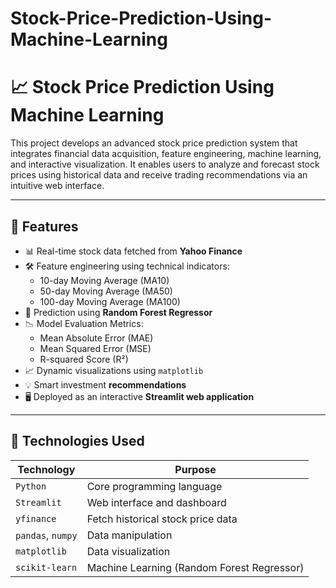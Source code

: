 # Stock-Price-Prediction-Using-Machine-Learning

# 📈 Stock Price Prediction Using Machine Learning

This project develops an advanced stock price prediction system that integrates financial data acquisition, feature engineering, machine learning, and interactive visualization. It enables users to analyze and forecast stock prices using historical data and receive trading recommendations via an intuitive web interface.

---

## 🚀 Features

- 📊 Real-time stock data fetched from **Yahoo Finance**
- 🛠️ Feature engineering using technical indicators:
  - 10-day Moving Average (MA10)
  - 50-day Moving Average (MA50)
  - 100-day Moving Average (MA100)
- 🤖 Prediction using **Random Forest Regressor**
- 📉 Model Evaluation Metrics:
  - Mean Absolute Error (MAE)
  - Mean Squared Error (MSE)
  - R-squared Score (R²)
- 📈 Dynamic visualizations using `matplotlib`
- 💡 Smart investment **recommendations**
- 🖥️ Deployed as an interactive **Streamlit web application**

---

## 🧠 Technologies Used

| Technology | Purpose |
|------------|---------|
| `Python`   | Core programming language |
| `Streamlit` | Web interface and dashboard |
| `yfinance` | Fetch historical stock price data |
| `pandas`, `numpy` | Data manipulation |
| `matplotlib` | Data visualization |
| `scikit-learn` | Machine Learning (Random Forest Regressor) |
